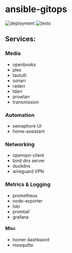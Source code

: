 # ansible-gitops

![deployment](https://github.com/anthonymolinari/ansible-gitops/actions/workflows/deploy.yml/badge.svg)
![tests](https://github.com/anthonymolinari/ansible-gitops/actions/workflows/tests.yml/badge.svg)

## Services:
### Media
- openbooks
- plex
- tautulli
- sonarr
- radarr
- tdarr
- prowlarr
- transmission
### Automation
- semaphore UI
- home-assistant
### Networking
- openvpn-client
- bind dns server
- duckdns
- wireguard VPN
### Metrics & Logging
- prometheus
- node-exporter
- loki
- promtail
- grafana
#### Misc
- homer dashbaord
- mosquitto
